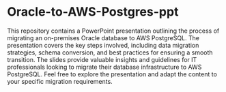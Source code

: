 # Oracle-to-AWS-Postgres-ppt
This repository contains a PowerPoint presentation outlining the process of migrating an on-premises Oracle database to AWS PostgreSQL. The presentation covers the key steps involved, including data migration strategies, schema conversion, and best practices for ensuring a smooth transition. The slides provide valuable insights and guidelines for IT professionals looking to migrate their database infrastructure to AWS PostgreSQL. Feel free to explore the presentation and adapt the content to your specific migration requirements.
